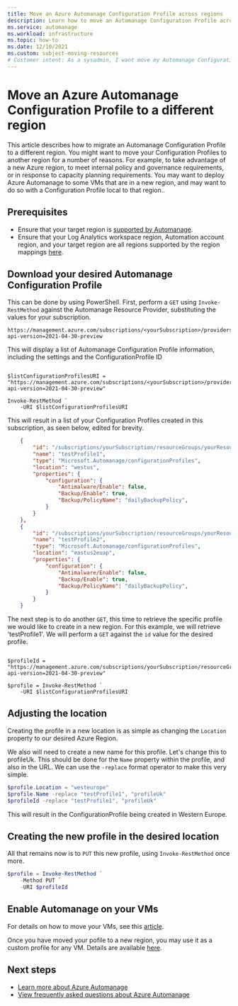 ```yaml
---
title: Move an Azure Automanage Configuration Profile across regions
description: Learn how to move an Automanage Configuration Profile across regions
ms.service: automanage
ms.workload: infrastructure
ms.topic: how-to
ms.date: 12/10/2021
ms.custom: subject-moving-resources
# Customer intent: As a sysadmin, I want move my Automanage Configuration Profile to a different region.
---
```


# Move an Azure Automanage Configuration Profile to a different region
This article describes how to migrate an Automanage Configuration Profile to a different region. You might want to move your Configuration Profiles to another region for a number of reasons. For example, to take advantage of a new Azure region, to meet internal policy and governance requirements, or in response to capacity planning requirements. You may want to deploy Azure Automanage to some VMs that are in a new region, and may want to do so with a Configuration Profile local to that region..

## Prerequisites
* Ensure that your target region is [supported by Automanage](./automanage-virtual-machines.md#prerequisites).
* Ensure that your Log Analytics workspace region, Automation account region, and your target region are all regions supported by the region mappings [here](../automation/how-to/region-mappings.md).

## Download your desired Automanage Configuration Profile

This can be done by using PowerShell.  First, perform a `GET` using `Invoke-RestMethod` against the Automanage Resource Provider, substituting the values for your subscription.

```url
https://management.azure.com/subscriptions/<yourSubscription>/providers/Microsoft.Automanage/configurationProfiles?api-version=2021-04-30-preview
```

This will display a list of Automanage Configuration Profile information, including the settings and the ConfigurationProfile ID
```azurepowershell-interactive

$listConfigurationProfilesURI = "https://management.azure.com/subscriptions/<yourSubscription>/providers/Microsoft.Automanage/configurationProfiles?api-version=2021-04-30-preview"

Invoke-RestMethod `
    -URI $listConfigurationProfilesURI
```

This will result in a list of your Configuration Profiles created in this subscription, as seen below, edited for brevity.

```json
    {
        "id": "/subscriptions/yourSubscription/resourceGroups/yourResourceGroup/providers/Microsoft.Automanage/configurationProfiles/testProfile1",
        "name": "testProfile1",
        "type": "Microsoft.Automanage/configurationProfiles",
        "location": "westus",
        "properties": {
            "configuration": {
                "Antimalware/Enable": false,
                "Backup/Enable": true,
                "Backup/PolicyName": "dailyBackupPolicy",
            }
        }
    },
    {
        "id": "/subscriptions/yourSubscription/resourceGroups/yourResourceGroup/providers/Microsoft.Automanage/configurationProfiles/testProfile2",
        "name": "testProfile2",
        "type": "Microsoft.Automanage/configurationProfiles",
        "location": "eastus2euap",
        "properties": {
            "configuration": {
                "Antimalware/Enable": false,
                "Backup/Enable": true,
                "Backup/PolicyName": "dailyBackupPolicy",
            }
        }
    }
```

The next step is to do another `GET`, this time to retrieve the specific profile we would like to create in a new region.  For this example, we will retrieve 'testProfile1'.  We will perform a `GET` against the `id` value for the desired profile.

```azurepowershell-interactive

$profileId = "https://management.azure.com/subscriptions/yourSubscription/resourceGroups/yourResourceGroup/providers/Microsoft.Automanage/configurationProfiles/testProfile1?api-version=2021-04-30-preview"

$profile = Invoke-RestMethod `
    -URI $listConfigurationProfilesURI
```

## Adjusting the location

Creating the profile in a new location is as simple as changing the `Location` property to our desired Azure Region.

We also will need to create a new name for this profile.  Let's change this to profileUk.  This should be done for the `Name` property within the profile, and also in the URL.  We can use the `-replace` format operator to make this very simple.

```powershell
$profile.Location = "westeurope"
$profile.Name -replace "testProfile1", "profileUk"
$profileId -replace "testProfile1", "profileUk"
```

This will result in the ConfigurationProfile being created in Western Europe.

## Creating the new profile in the desired location

All that remains now is to `PUT` this new profile, using `Invoke-RestMethod` once more.

```powershell
$profile = Invoke-RestMethod `
    -Method PUT `
    -URI $profileId
```

## Enable Automanage on your VMs
For details on how to move your VMs, see this [article](../resource-mover/tutorial-move-region-virtual-machines.md).

Once you have moved your pofile to a new region, you may use it as a custom profile for any VM.  Details are available [here](./automanage-virtual-machines.md#enabling-automanage-for-vms-in-azure-portal).

## Next steps
* [Learn more about Azure Automanage](./automanage-virtual-machines.md)
* [View frequently asked questions about Azure Automanage](./faq.yml)
